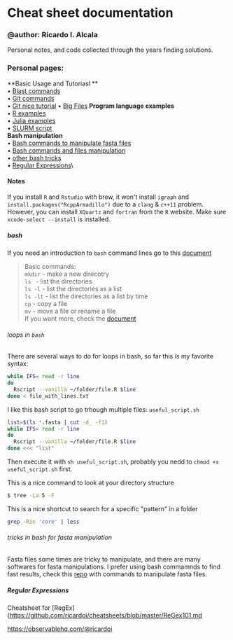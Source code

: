 # Cheat sheet documentation

### @author: Ricardo I. Alcala

Personal notes, and code collected through the years finding solutions.

### Personal pages:
**Basic Usage and Tutoriasl **\
• [Blast commands](https://github.com/ricardoi/cheatsheets/blob/master/blast_commands.md)\
• [Git commands](https://github.com/ricardoi/cheatsheets/blob/master/git.md)\
• [Git nice tutorial](https://www.atlassian.com/git/tutorials/using-branches/git-merge)
• [Big Files](https://medium.com/analytics-vidhya/tutorial-removing-large-files-from-git-78dbf4cf83a)
**Program language examples**\
• [R examples](https://github.com/ricardoi/cheatsheets/blob/master/R%20commands.md)\
• [Julia examples](https://github.com/ricardoi/cheatsheets/blob/master/running_julia.md)\
• [SLURM script](https://github.com/ricardoi/cheatsheets/blob/master/JOB.sbatch)\
**Bash manipulation**\
• [Bash commands to manipulate fasta files](https://github.com/ricardoi/cheatsheets/blob/master/shell_tricks.md)\
• [Bash commands and files manipulation](https://github.com/ricardoi/cheatsheets/blob/master/bash_local-tricks.md)\
• [other bash tricks](https://github.com/ricardoi/cheatsheets/blob/master/shell_tricks.md)\
• [Regular Expressions](https://github.com/ricardoi/cheatsheets/blob/master/ReGex101.md)\

#### Notes
If you install `R` and `Rstudio` with brew, it won't install `igraph` and `install.packages("RcppArmadillo")` due to a `clang` & `c++11` problem. However, you can install `XQuartz` and `fortran` from the `R` website. Make sure `xcode-select --install` is installed.

##### bash
If you need an introduction to ```bash``` command lines go to this [document](https://github.com/ricardoi/cheatsheets/blob/master/commandsUNIX.pdf)

> Basic commands: \
> `mkdir` - make a new direcotry \
> `ls ` - list the directories \
> `ls -l` - list the directories as a list \
> `ls -lt` - list the directories as a list by time \
> `cp` - copy a file \
> `mv` - move a file or rename a file \
> If you want more, check the [document](https://github.com/ricardoi/cheatsheets/blob/master/commandsUNIX.pdf)

###### loops in `bash`

There are several ways to do for loops in bash, so far this is my favorite syntax:
```bash
while IFS= read -r line
do
  Rscript --vanilla ~/folder/file.R $line
done < file_with_lines.txt
```

I like this bash script to go trhough multiple files: `useful_script.sh`
```bash
list=$(ls *.fasta | cut -d_ -f1)
while IFS= read -r line
do
  Rscript --vanilla ~/folder/file.R $line
done <<< "list"
```
Then execute it with `sh useful_script.sh`, probably you nedd to `chmod +x useful_script.sh` first. 

This is a nice command to look at your directory structure
```bash
$ tree -La 5 -F
```

This is a nice shortcut to search for a specific "pattern" in a folder
```bash
grep -Rin 'core' | less
```

###### tricks in bash for fasta manipulation
Fasta files some times are tricky to manipulate, and there are many softwares for fasta manipulations. I prefer using bash commamnds to find fast results, check this [repo](https://github.com/ricardoi/cheatsheets/blob/master/bash%20for%20fasta%20manipulation.md) with  commands to manipulate fasta files.

##### Regular Expressions

Cheatsheet for [RegEx](https://github.com/ricardoi/cheatsheets/blob/master/ReGex101.md

https://observablehq.com/@ricardoi

